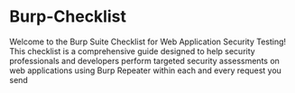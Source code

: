 # Burp-Checklist
Welcome to the Burp Suite Checklist for Web Application Security Testing! This checklist is a comprehensive guide designed to help security professionals and developers perform targeted security assessments on web applications using Burp Repeater within each and every request you send
